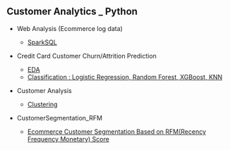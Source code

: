 
## Customer Analytics _ Python

* Web Analysis (Ecommerce log data)
  * [SparkSQL](https://nbviewer.jupyter.org/github/ttobaegi/Selfstudy_python/blob/main/Customer%20Analytics/WebAnalytics_Spark_EDA.ipynb)
* Credit Card Customer Churn/Attrition Prediction
  * [EDA](https://nbviewer.jupyter.org/github/ttobaegi/Selfstudy_python/blob/main/Customer%20Analytics/CreditCardCustomerChurn_EDA.ipynb) 
  * [Classification : Logistic Regression, Random Forest, XGBoost, KNN](https://nbviewer.jupyter.org/github/ttobaegi/Selfstudy_python/blob/main/Customer%20Analytics/CreditCardCustomerChurn_Modeling.ipynb)
 
* Customer Analysis
  * [Clustering](https://nbviewer.jupyter.org/github/ttobaegi/Selfstudy_python/blob/main/Customer%20Analytics/CustomerAnalysis%28CLV%2CAttritionPatterns%2CClustering%29.ipynb)
* CustomerSegmentation_RFM
  * [Ecommerce Customer Segmentation Based on RFM(Recency Frequency Monetary) Score](https://nbviewer.jupyter.org/github/ttobaegi/Selfstudy_python/blob/main/Customer%20Analytics/CustomerSegmentation_RFM.ipynb)

